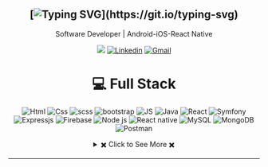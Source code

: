 <div align="center">

[![Typing SVG](https://readme-typing-svg.herokuapp.com?font=Source+Code+Pro&pause=1000&center=true&vCenter=true&width=435&height=24&lines=Hello+World!;This+is+TUSHAR...;Welcome+to+my+Profile!)](https://git.io/typing-svg)
---
Software Developer | Android-iOS-React Native
  
[![](https://komarev.com/ghpvc/?username=tusharhow)](https://github.com/tusharhow)
[![Linkedin](https://img.shields.io/badge/Linked-in-369?style=flat-square&logo=linkedin&logoColor=white&color=blue)](https://www.linkedin.com/in/youssef-ben-said-13051122b/)
[![Gmail](https://img.shields.io/badge/%20-Send%20Mail-black?color=007EC6&labelColor=555555&logo=gmail&logoColor=f5f7fe)](mailto:youssefbensaid827@gmail.com?subject=From%20GitHub&&body=Hi,%20there.%20Found%20you%20on%20GitHub!%20Let's%20talk%20about...)

</div>

<div align="center">
 
 # 💻 Full Stack
![Html](https://img.shields.io/badge/Html-%230175C2.svg?style=for-the-badge&logo=Html&logoColor=white)
![Css](https://img.shields.io/badge/Css-%230175C2.svg?style=for-the-badge&logo=Css&logoColor=white)
![scss](https://img.shields.io/badge/scss-%230175C2.svg?style=for-the-badge&logo=scss&logoColor=white)
![bootstrap](https://img.shields.io/badge/bootstrap-%230175C2.svg?style=for-the-badge&logo=bootstrap&logoColor=white)
![JS](https://img.shields.io/badge/javascript-%230095D5.svg?style=for-the-badge&logo=javascript&logoColor=white) ![Java](https://img.shields.io/badge/java-%23ED8B00.svg?style=for-the-badge&logo=java&logoColor=white) ![React](https://img.shields.io/badge/React-%2302569B.svg?style=for-the-badge&logo=React&logoColor=white) ![Symfony](https://img.shields.io/badge/symfony-%23ED8B00.svg?style=for-the-badge&logo=symfony) 
![Expressjs](https://img.shields.io/badge/expressjs-%23ED8B00.svg?style=for-the-badge&logo=expressjs) 
![Firebase](https://img.shields.io/badge/firebase-%23039BE5.svg?style=for-the-badge&logo=firebase)  ![Node js](https://img.shields.io/badge/Nodejs-F38020?style=for-the-badge&logo=Nodejs&logoColor=white) ![React native](https://img.shields.io/badge/ReactNative-%23FF9900.svg?style=for-the-badge&logo=reactNative-aws&logoColor=white) ![MySQL](https://img.shields.io/badge/mysql-%2300f.svg?style=for-the-badge&logo=mysql&logoColor=white) ![MongoDB](https://img.shields.io/badge/MongoDB-%234ea94b.svg?style=for-the-badge&logo=mongodb&logoColor=white) ![Postman](https://img.shields.io/badge/Postman-FF6C37?style=for-the-badge&logo=postman&logoColor=white)
  
<!-- https://github.com/anuraghazra/github-readme-stats -->
<details> 
  <summary> ✖️ Click to See More ✖️</summary>
  <br/>  
  
  ### &#x1f4c8; GitHub Stats
  
<p align="center" >
  
[![Top Langs](https://github-readme-stats.vercel.app/api/top-langs/?username=tusharhow&langs_count=6&count_private=true&layout=compact&theme=react&hide_border=true&bg_color=1F222E&title_color=F85D7F&icon_color=F8D866&hide=Jupyter%20Notebook,html,css,tsql,hack)](https://github.com/tusharhow) <img height="165" src="http://github-readme-streak-stats.herokuapp.com?user=tusharhow&theme=tokyonight&hide_border=true&background=1F222E" />
  
</p>
  
<b>Note:</b> Top languages is only a metric of the languages my public code consists of and doesn't reflect experience or skill level.
  
</details>
 
  
</div>

---
